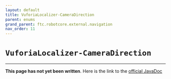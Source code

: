 ```yaml
---
layout: default
title: VuforiaLocalizer-CameraDirection
parent: enums
grand_parent: ftc.robotcore.external.navigation
nav_order: 11
---
```

# `VuforiaLocalizer-CameraDirection`
---
**This page has not yet been written**. Here is the link to the [official JavaDoc](https://ftctechnh.github.io/ftc_app/doc/javadoc/org/firstinspires/ftc/robotcore/external/navigation/VuforiaLocalizer.CameraDirection.html)
        